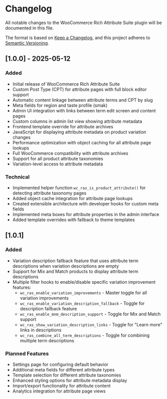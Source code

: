 # Changelog

All notable changes to the WooCommerce Rich Attribute Suite plugin will be documented in this file.

The format is based on [Keep a Changelog](https://keepachangelog.com/en/1.0.0/),
and this project adheres to [Semantic Versioning](https://semver.org/spec/v2.0.0.html).

## [1.0.0] - 2025-05-12

### Added
- Initial release of WooCommerce Rich Attribute Suite
- Custom Post Type (CPT) for attribute pages with full block editor support
- Automatic content linkage between attribute terms and CPT by slug
- Meta fields for region and taste profile (smak)
- Admin UI integration with links between term edit screen and content pages
- Custom columns in admin list view showing attribute metadata
- Frontend template override for attribute archives
- JavaScript for displaying attribute metadata on product variation changes
- Performance optimization with object caching for all attribute page lookups
- Full WooCommerce compatibility with attribute archives
- Support for all product attribute taxonomies
- Variation-level access to attribute metadata

### Technical
- Implemented helper function `wc_ras_is_product_attribute()` for detecting attribute taxonomy pages
- Added object cache integration for attribute page lookups
- Created extensible architecture with developer hooks for custom meta fields
- Implemented meta boxes for attribute properties in the admin interface
- Added template overrides with fallback to theme templates

## [1.0.1]

### Added
- Variation description fallback feature that uses attribute term descriptions when variation descriptions are empty
- Support for Mix and Match products to display attribute term descriptions
- Multiple filter hooks to enable/disable specific variation improvement features:
  - `wc_ras_enable_variation_improvements` - Master toggle for all variation improvements
  - `wc_ras_enable_variation_description_fallback` - Toggle for description fallback feature
  - `wc_ras_enable_mnm_description_support` - Toggle for Mix and Match support
  - `wc_ras_show_variation_description_links` - Toggle for "Learn more" links in descriptions
  - `wc_ras_combine_all_term_descriptions` - Toggle for combining multiple term descriptions

### Planned Features
- Settings page for configuring default behavior
- Additional meta fields for different attribute types
- Template selection for different attribute taxonomies
- Enhanced styling options for attribute metadata display
- Import/export functionality for attribute content
- Analytics integration for attribute page views
